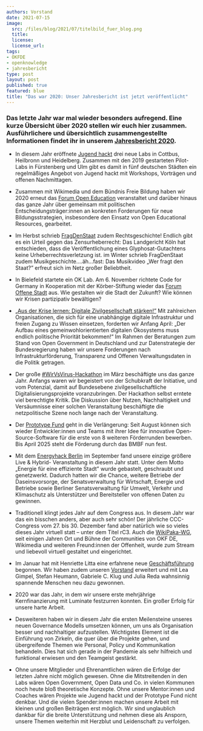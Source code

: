 ```yaml
---
authors: Vorstand
date: 2021-07-15
image:
  src: /files/blog/2021/07/titelbild_fuer_blog.png
  title:
  license:
  license_url:
tags:
- OKFDE
- openknowledge
- jahresbericht
type: post
layout: post
published: true
featured: blue
title: "Das war 2020: Unser Jahresbericht ist jetzt veröffentlicht"
---
```

### Das letzte Jahr war mal wieder besonders aufregend. Eine kurze Übersicht über 2020 stellen wir euch hier zusammen. Ausführlichere und übersichtlich zusammengestellte Informationen findet ihr in unserem [Jahresbericht 2020](https://2020.okfn.de/).

 *   In diesem Jahr eröffnete [Jugend hackt](https://jugendhackt.org/) drei neue Labs in Cottbus, Heilbronn und Heidelberg. Zusammen mit den 2019 gestarteten Pilot-Labs in Fürstenberg und Ulm gibt es damit in fünf deutschen Städten ein regelmäßiges Angebot von Jugend hackt mit Workshops, Vorträgen und offenen Nachmittagen.
 
 *   Zusammen mit Wikimedia und dem Bündnis Freie Bildung haben wir 2020 erneut das [Forum Open Education](https://education.forum-open.de/2020/) veranstaltet und darüber hinaus das ganze Jahr über gemeinsam mit politischen Entscheidungsträger:innen an konkreten Forderungen für neue Bildungsstrategien, insbesondere den Einsatz von Open Educational Resources, gearbeitet.
 
 *   Im Herbst schrieb [FragDenStaat](https://fragdenstaat.de/) zudem Rechtsgeschichte! Endlich gibt es ein Urteil gegen das Zensurheberrecht: Das Landgericht Köln hat entschieden, dass die Veröffentlichung eines Glyphosat-Gutachtens keine Urheberrechtsverletzung ist. im Winter schrieb FragDenStaat zudem Musikgeschichte….äh…fast: Das Musikvideo „Wer fragt den Staat?” erfreut sich im Netz großer Beliebtheit.
 
 *   In Bielefeld startete ein OK Lab. Am 6. November richtete Code for Germany in Kooperation mit der Körber-Stiftung wieder das [Forum Offene Stadt](https://offenestadt.info/#rueckblick) aus. Wie gestalten wir die Stadt der Zukunft? Wie können wir Krisen partizipativ bewältigen? 
 
 *   [„Aus der Krise lernen: Digitale Zivilgesellschaft stärken!”](https://okfn.de/blog/2020/04/digiale-zivilgesellschaft/) Mit zahlreichen Organisationen, die sich für eine unabhängige digitale Infrastruktur und freien Zugang zu Wissen einsetzen, forderten wir Anfang April: „Der Aufbau eines gemeinwohlorientierten digitalen Ökosystems muss endlich politische Priorität bekommen!“ Im Rahmen der Beratungen zum Stand von Open Government in Deutschland und zur Datenstrategie der Bundesregierung haben wir unsere Forderungen nach Infrastrukturförderung, Transparenz und Offenen Verwaltungsdaten in die Politik getragen.
 
 *   Der große [#WirVsVirus-Hackathon](https://wirvsvirus.org/) im März beschäftigte uns das ganze Jahr. Anfangs waren wir begeistert von der Schubkraft der Initiative, und vom Potenzial, damit auf Bundesebene zivilgesellschaftliche Digitalisierungsprojekte voranzubringen. Der Hackathon selbst erntete viel berechtigte Kritik. Die Diskussion über Nutzen, Nachhaltigkeit und Versäumnisse einer solchen Veranstaltung beschäftigte die netzpolitische Szene noch lange nach der Veranstaltung.
 
 *   Der [Prototype Fund](https://prototypefund.de/) geht in die Verlängerung: Seit August können sich wieder Entwickler:innen und Teams mit ihrer Idee für innovative Open-Source-Software für die erste von 8 weiteren Förderrunden bewerben. Bis April 2025 steht die Förderung durch das BMBF nun fest.
 
 *   Mit dem [Energyhack Berlin](https://energyhack.de/) im September fand unsere einzige größere Live & Hybrid- Veranstaltung in diesem Jahr statt. Unter dem Motto „Energie für eine effiziente Stadt” wurde gebastelt, geschraubt und genetzwerkt. Dadurch hatten wir die Chance, weitere Betriebe der Daseinsvorsorge, der Senatsverwaltung für Wirtschaft, Energie und Betriebe sowie Berliner Senatsverwaltung für Umwelt, Verkehr und Klimaschutz als Unterstützer und Bereitsteller von offenen Daten zu gewinnen.
 
 *   Traditionell klingt jedes Jahr auf dem Congress aus. In diesem Jahr war das ein bisschen anders, aber auch sehr schön! Der jährliche CCC-Congress vom 27. bis 30. Dezember fand aber natürlich wie so vieles dieses Jahr virtuell statt – unter dem Titel rC3. Auch die [WikiPaka-WG](https://jugendhackt.org/kalender/wikipaka-wg-auf-der-rc3/), seit einigen Jahren Ort und Bühne der Communities von OKF DE, Wikimedia und weiteren Freund:innen der Offenheit, wurde zum Stream und liebevoll virtuell gestaltet und eingerichtet.
 
 *   Im Januar hat mit Henriette Litta eine erfahrene neue [Geschäftsführung](https://okfn.de/blog/2019/12/willkommen-henriette/) begonnen. Wir haben zudem unseren [Vorstand](https://okfn.de/vorstand/) erweitert und mit Lea Gimpel, Stefan Heumann, Gabriele C. Klug und Julia Reda wahnsinnig spannende Menschen neu dazu gewonnen.
 
 *   2020 war das Jahr, in dem wir unsere erste mehrjährige Kernfinanzierung mit Luminate festzurren konnten. Ein großer Erfolg für unsere harte Arbeit. 
 
 *   Desweiteren haben wir in diesem Jahr die ersten Meilensteine unseres neuen Governance Modells umsetzen können, um uns als Organisation besser und nachhaltiger aufzustellen. Wichtigstes Element ist die Einführung von Zirkeln, die quer über die Projekte gehen, und übergreifende Themen wie Personal, Policy und Kommunikation behandeln. Dies hat sich gerade in der Pandemie als sehr hilfreich und funktional erwiesen und den Teamgeist gestärkt.
 
 *   Ohne unsere Mitglieder und Ehrenamtlichen wären die Erfolge der letzten Jahre nicht möglich gewesen. Ohne die Mitstreitenden in den Labs wären Open Government, Open Data und Co. in vielen Kommunen noch heute bloß theoretische Konzepte. Ohne unsere Mentor:innen und Coaches wären Projekte wie Jugend hackt und der Prototype Fund nicht denkbar. Und die vielen Spender:innen machen unsere Arbeit mit kleinen und großen Beiträgen erst möglich. Wir sind unglaublich dankbar für die breite Unterstützung und nehmen diese als Ansporn, unsere Themen weiterhin mit Herzblut und Leidenschaft zu verfolgen.
